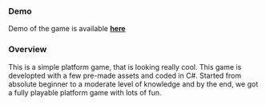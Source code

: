 ### Demo ###
Demo of the game is available **[here](https://vladimirakolar.github.io/Platformer/)**

### Overview ###
This is a simple platform game, that is looking really cool. This game is developted with a few pre-made assets and coded in C#. 
Started from absolute beginner to a moderate level of knowledge and by the end, we got a fully playable platform game with lots of fun.